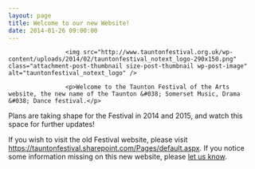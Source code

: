 ```yaml
---
layout: page
title: Welcome to our new Website!
date: 2014-01-26 09:00:00
---
```

<section>

                    <img src="http://www.tauntonfestival.org.uk/wp-content/uploads/2014/02/tauntonfestival_notext_logo-290x150.png" class="attachment-post-thumbnail size-post-thumbnail wp-post-image" alt="tauntonfestival_notext_logo" />
                    <p>Welcome to the Taunton Festival of the Arts website, the new name of the Taunton &#038; Somerset Music, Drama &#038; Dance festival.</p>
<p>Plans are taking shape for the Festival in 2014 and 2015, and watch this space for further updates!</p>
<p>If you wish to visit the old Festival website, please visit <a href="https://tauntonfestival.sharepoint.com/Pages/default.aspx" onclick="_gaq.push(['_trackEvent', 'outbound-article', 'https://tauntonfestival.sharepoint.com/Pages/default.aspx', 'https://tauntonfestival.sharepoint.com/Pages/default.aspx']);" >https://tauntonfestival.sharepoint.com/Pages/default.aspx</a>. If you notice some information missing on this new website, please <a href="/contact-us/" title="Contact Us">let us know</a>.</p>

                
</section>
